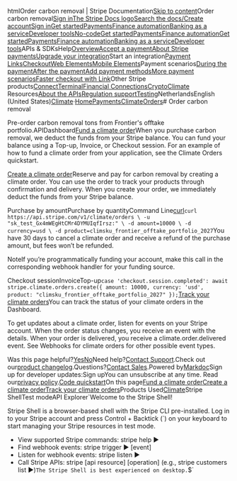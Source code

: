 htmlOrder carbon removal | Stripe Documentation[Skip to content](#main-content)Order carbon removal[Sign in](https://dashboard.stripe.com/login?redirect=https%3A%2F%2Fdocs.stripe.com%2Fclimate%2Forders%2Forder-carbon-removal)[The Stripe Docs logo](/)[Search the docs/](#)[Create account](https://dashboard.stripe.com/register)[Sign in](https://dashboard.stripe.com/login?redirect=https%3A%2F%2Fdocs.stripe.com%2Fclimate%2Forders%2Forder-carbon-removal)[Get started](/get-started)[Payments](/payments)[Finance automation](/finance-automation)[Banking as a service](/financial-services)[Developer tools](/development)[No-code](/no-code)[Get started](/get-started)[Payments](/payments)[Finance automation](/finance-automation)[](#)[Get started](/get-started)[Payments](/payments)[Finance automation](/finance-automation)[Banking as a service](/financial-services)[Developer tools](/development)[](#)APIs & SDKsHelp[Overview](/docs/payments)[Accept a payment](#)[About Stripe payments](#)[Upgrade your integration](/docs/payments/upgrades)Start an integration[Payment Links](#)[Checkout](#)[Web Elements](#)[Mobile Elements](#)Payment scenarios[During the payment](#)[After the payment](#)[Add payment methods](#)[More payment scenarios](#)[Faster checkout with Link](#)Other Stripe products[Connect](#)[Terminal](#)[Financial Connections](#)[Crypto](#)[Climate](#)
Resources[About the APIs](#)[Regulation support](#)[Testing](/docs/testing)NetherlandsEnglish (United States)[](#)[](#)[Climate](/climate/faqs)·[Home](/docs)[Payments](/docs/payments)[Climate](/docs/climate)[Orders](/docs/climate/orders)# Order carbon removal

Pre-order carbon removal tons from Frontier's offtake portfolio.APIDashboard[Fund a climate order](#fund-a-climate-order)When you purchase carbon removal, we deduct the funds from your Stripe balance. You can fund your balance using a Top-up, Invoice, or Checkout session. For an example of how to fund a climate order from your application, see the Climate Orders quickstart.

[Create a climate order](#create-a-climate-order)Reserve and pay for carbon removal by creating a climate order. You can use the order to track your products through confirmation and delivery. When you create your order, we immediately deduct the funds from your Stripe balance.

Purchase by amountPurchase by quantityCommand Line[curl](#)`curl https://api.stripe.com/v1/climate/orders \
  -u "sk_test_Gx4mWEgHtCMr4DYMUIqfIrsz:" \
  -d amount=10000 \
  -d currency=usd \
  -d product=climsku_frontier_offtake_portfolio_2027`You have 30 days to cancel a climate order and receive a refund of the purchase amount, but fees won’t be refunded.

NoteIf you’re programmatically funding your account, make this call in the corresponding webhook handler for your funding source.

Checkout sessionInvoiceTop-up`case 'checkout.session.completed':
  await stripe.climate.orders.create({
    amount: 10000,
    currency: 'usd',
    product: "climsku_frontier_offtake_portfolio_2027"
  });`[Track your climate orders](#track-your-climate-orders)You can track the status of your climate orders in the Dashboard.

To get updates about a climate order, listen for events on your Stripe account. When the order status changes, you receive an event with the details. When your order is delivered, you receive a climate.order.delivered event. See Webhooks for climate orders for other possible event types.

Was this page helpful?[Yes](#)[No](#)Need help?[Contact Support](https://support.stripe.com/).Check out our[product changelog](https://stripe.com/blog/changelog).Questions?[Contact Sales](https://stripe.com/contact/sales).Powered by[Markdoc](https://markdoc.dev)Sign up for developer updates:Sign upYou can unsubscribe at any time. Read our[privacy policy](https://stripe.com/privacy).[Code quickstart](/docs/climate/orders/quickstart)On this page[Fund a climate order](#fund-a-climate-order)[Create a climate order](#create-a-climate-order)[Track your climate orders](#track-your-climate-orders)Products Used[Climate](/climate/faqs)Stripe ShellTest modeAPI Explorer[](https://stripe.com/docs/stripe-cli#install)`Welcome to the Stripe Shell!

Stripe Shell is a browser-based shell with the Stripe CLI pre-installed. Log in to your
Stripe account and press Control + Backtick (`) on your keyboard to start managing your Stripe
resources in test mode.

- View supported Stripe commands: stripe help ▶️
- Find webhook events: stripe trigger ▶️ [event]
- Listen for webhook events: stripe listen ▶
- Call Stripe APIs: stripe [api resource] [operation] (e.g., stripe customers list ▶️)`The Stripe Shell is best experienced on desktop.`$`